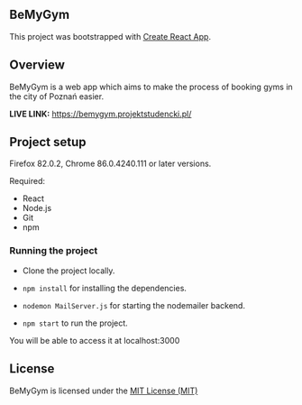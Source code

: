 ## BeMyGym

This project was bootstrapped with [Create React App](https://github.com/facebook/create-react-app).

## Overview

BeMyGym is a web app which aims to make the process of booking gyms in the city of Poznań easier.<br />

**LIVE LINK:** https://bemygym.projektstudencki.pl/ 

## Project setup

Firefox 82.0.2, Chrome 86.0.4240.111 or later versions.<br />

Required:
  - React
  - Node.js
  - Git
  - npm
  
### Running the project

  - Clone the project locally.<br />

  - `npm install` for installing the dependencies.<br />

  - `nodemon MailServer.js` for starting the nodemailer backend.<br />

  - `npm start` to run the project.<br />
  
 You will be able to access it at localhost:3000

## License

BeMyGym is licensed under the [MIT License (MIT)](https://github.com/bsdrm/ByMyGym/blob/master/LICENSE)
